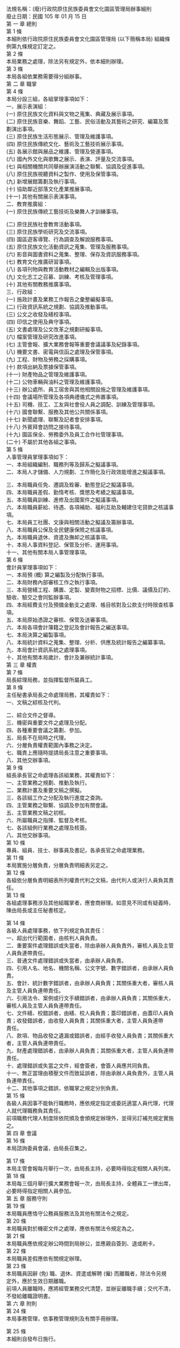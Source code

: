 法規名稱：(廢)行政院原住民族委員會文化園區管理局辦事細則  
廢止日期：民國 105 年 01 月 15 日  
第 一 章 總則  
第 1 條  
本細則依行政院原住民族委員會文化園區管理局 (以下簡稱本局) 組織條  
例第九條規定訂定之。  
第 2 條  
本局業務之處理，除法另有規定外，依本細則辦理。  
第 3 條  
本局各組依業務需要得分組辦事。  
第 二 章 職掌  
第 4 條  
本局分設三組，各組掌理事項如下：  
一、展示表演組：  
(一) 原住民族文化資料與文物之蒐集、典藏及展示事項。  
(二) 原住民族音樂、舞蹈、工藝、民俗活動及其藝術之研究、編纂及策  
劃演出事項。  
(三) 原住民族生活形態展示、管理及維護事項。  
(四) 原住民族傳統文化、藝術及工藝技術展示事項。  
(五) 各展示館與展品之維護、管理及營運事項。  
(六) 國內外文化與歌舞之展示、表演、評量及交流事項。  
(七) 與相關機關共同舉辦展演活動之聯繫、協調及促進事項。  
(八) 原住民族視聽資料之製作、使用及保管事項。  
(九) 新增展館籌劃及執行事項。  
(十) 協助鄰近部落文化產業推展事項。  
(十一) 其他有關展示表演事項。  
二、教育推廣組：  
(一) 原住民族傳統工藝技術及樂舞人才訓練事項。  


(二) 原住民族社會教育活動事項。  
(三) 原住民族學術研究及交流事項。  
(四) 園區遊客導覽、行為調查及解說服務事項。  
(五) 原住民族文化活動資訊之蒐集、管理及服務事項。  
(六) 影音與圖書資料之蒐集、整理、保存及資訊服務事項。  
(七) 教育文化推廣研習事項。  
(八) 各項刊物與教育活動教材之編輯及出版事項。  
(九) 文化志工之召募、訓練、考核及管理事項。  
(十) 其他有關教務推廣事項。  
三、行政組：  
(一) 施政計畫及業務工作報告之彙整編擬事項。  
(二) 行政資訊系統之規劃、協調及推動事項。  
(三) 公文之收發及繕校事項。  
(四) 印信之使用及典守事項。  
(五) 文書處理及公文改革之規劃研擬事項。  
(六) 檔案管理及研究改進事項。  
(七) 主管會報、擴大業務會報等重要會議議事及紀錄事項。  
(八) 機要文書、密電與信函之處理及保管事項。  
(九) 工程、財物及勞務之採購事項。  
(十) 款項出納及票據保管事項。  
(十一) 財產物品之管理及維護事項。  
(十二) 公物車輛與油料之管理及維護事項。  
(十三) 辦公處所、員工宿舍與其他相關設施之管理及維護事項。  
(十四) 會議場所管理及各項典禮儀式之佈置事項。  
(十五) 司機、技工、工友與社會役人員之調配、訓練及管理事項。  
(十六) 國會聯繫、服務及其他公共關係事項。  
(十七) 新聞處理、聯繫及記者會安排事項。  
(十八) 外賓拜會訪問之接待事項。  
(十九) 園區保全、勞務委外及員工合作社管理事項。  
(二十) 不屬於其他各組之事項。  
第 5 條  
人事管理員掌理事項如下：  
一、本局組織編制、職務列等及歸系之擬議事項。  
二、本局人才儲備、人力規劃、工作簡化及行政效能增進之擬議事項。  


三、本局職員任免、遷調及銓審、動態登記之擬議事項。  
四、本局職員差假、勤惰考核、獎懲及考績之擬議事項。  
五、本局職員訓練、進修及出國案件之擬議事項。  
六、本局職員薪給、待遇、各項補助、福利互助及輔建住宅貸款之核議事  
項。  
七、本局員工社團、文康與相關活動之擬議及籌辦事項。  
八、本局職員公保及全民健康保險之核議事項。  
九、本局職員退休、資遣及撫卹之核議事項。  
十、本局人事資料登記、保管及分析、運用事項。  
十一、其他有關本局人事管理事項。  
第 6 條  
會計員掌理事項如下：  
一、本局預 (概) 算之編製及分配執行事項。  
二、本局財務內部審核工作之執行事項。  
三、本局營繕工程、購置、定製、變賣財物之招標、比價、議價及訂約、  
驗收、驗交之會同監辦事項。  
四、本局經費支付及預備金動支之處理、帳目核對及公款支付時限查核事  
項。  
五、本局原始憑證之審核、保管及送審事項。  
六、本局各項會計簿籍之登記及會計報告之編送事項。  
七、本局決算之編製事項。  
八、本局統計資料之蒐集、整理、分析、供應及統計報告之編纂事項。  
九、本局會計資訊系統之處理事項。  
十、其他有關本局歲計、會計及兼辦統計事項。  
第 三 章 權責  
第 7 條  
局長綜理局務，並指揮監督所屬員工。  
第 8 條  
主任秘書承局長之命處理局務，其權責如下：  
一、文稿之綜核及代判。  


二、綜合文件之督導。  
三、機密與重要文件之處理及分配。  
四、各種重要會議之籌劃、參加。  
五、局長不在局時之代理。  
六、分層負責權責範圍內事務之決定。  
七、職責上應隨時提請局長注意之重要事項。  
八、其他交辦事項。  
第 9 條  
組長承長官之命處理各該組業務，其權責如下：  
一、主管業務之規劃、推動及執行。  
二、業務計畫及重要文稿之撰擬。  
三、各該組工作之分配及執行進度之查詢。  
四、主管業務之聯繫、協調及參加有關會議。  
五、主管業務文稿之初核。  
六、所屬職員之指揮、監督及考核。  
七、各該組例行業務之處理及核簽。  
八、其他交辦事項。  
第 10 條  
專員、組員、技士、辦事員及書記，各承長官之命處理業務。  
第 11 條  
本局實施分層負責，分層負責明細表另定之。  
第 12 條  
各組依分層負責明細表所列權責代判之文稿，由代判人或決行人員負其責  
任。  
第 13 條  
各組處理事務涉及其他組職掌者，應會商辦理。如意見不同或有疑義時，  
陳由局長或主任秘書核定。  


第 14 條  
各級人員處理事務，依下列規定負其責任：  
一、超出代行範圍者，由核判人員負責。  
二、重要案件處理錯誤或失當者，除由承辦人員負責外，審核人員及主管  
人員負連帶責任。  
三、普通文件處理錯誤或失當者，由承辦人員負責。  
四、引用人名、地名、機關名稱、公文字號、數字錯誤者，由承辦人員負  
責。  
五、會計、統計數字錯誤者，由承辦人員負責；其關係重大者，審核人員  
及主管人員負連帶責任。  
六、引用法令、案例或行文手續錯誤者，由承辦人員負責；其關係重大，  
審核人員及主管人員負連帶責任。  
七、文件繕、校錯誤者，由繕、校人員負責；蓋印錯誤者，由蓋印人員負  
責；收發錯誤者，由收發人員負責；其關係重大者，主管人員負連帶  
責任。  
八、款項、物品收發之遺漏或錯誤者，由經手收發人員負責；其關係重大  
者，主管人員負連帶責任。  
九、財產處理錯誤者，由承辦人員負責；其關係重大者，主管人員負連帶  
責任。  
十、處理錯誤或失當之文件，經會簽者，會簽人員應共同負責。  
十一、無正當理由積壓文件而致延誤者，除由承辦人員負責外，主管人員  
負連帶責任。  
十二、其他事項之錯誤，依職掌之規定分別負責。  
第 15 條  
各級人員因事不能執行職務時，應依規定指定或委託適當人員代理，代理  
人就代理職務負其責任。  
前項職務代理人制度除依院頒及會頒規定辦理外，並得另訂補充規定實施  
之。  
第 四 章 會議  
第 16 條  
本局諮詢委員會議，由局長召集之。  


第 17 條  
本局主管會報每月舉行一次，由局長主持，必要時得指定相關人員列席。  
第 18 條  
本局每三個月舉行擴大業務會報一次，由局長主持，全體員工一律出席，  
必要時得指定相關人員參加。  
第 五 章 服務守則  
第 19 條  
本局職員應恪守公務員服務法及其他有關法令之規定。  
第 20 條  
本局職員對於機密文件之處理，應依有關法令規定為之。  
第 21 條  
本局職員應依規定辦公時間到局辦公，並應親自簽到、退或刷卡。  
第 22 條  
本局職員差假應依有關規定辦理。  
第 23 條  
本局職員因辭 (免) 職、退休、資遣或解聘 (僱) 而離職者，除法令另規  
定外，應於生效日期離職。  
前項人員離職時，應將經管業務交代清楚，並辦妥離職手續；交代不清，  
不發給離職證明書。  
第 六 章 附則  
第 24 條  
本局事務管理，依事務管理規則及有關手冊辦理。  


第 25 條  
本細則自發布日施行。  


